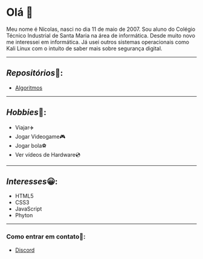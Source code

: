 # Olá 👋
Meu nome é Nícolas, nasci no dia 11 de maio de 2007.
Sou aluno do Colégio Técnico Industrial de Santa Maria na área de informática.
Desde muito novo me interessei em informática. Já usei outros sistemas operacionais como Kali Linux com o intuíto de saber mais sobre segurança digital.

--- 
## *Repositórios*🤖:
* [Algoritmos](https://github.com/NicolasZimmer2/Algoritmos)

---
## *Hobbies*🚀:
 * Viajar✈️
 * Jogar Videogame🎮
 * Jogar bola⚽
 * Ver vídeos de Hardware💿
 
 ---
## *Interesses*😀:

* HTML5
* CSS3
* JavaScript
* Phyton
 
---

### Como entrar em contato📇:
* [Discord](https://discord.gg/Tyj3K4zxru)




